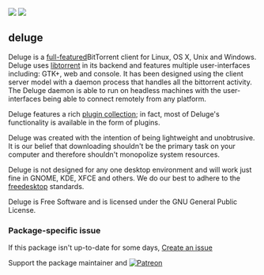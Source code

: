 [![](https://img.shields.io/chocolatey/v/deluge?color=green&label=deluge)](https://chocolatey.org/packages/deluge) [![](https://img.shields.io/chocolatey/dt/deluge)](https://chocolatey.org/packages/deluge)

## deluge
Deluge is a [full-featured](https://dev.deluge-torrent.org/wiki/About#Whataboutfeatures) ​BitTorrent client for Linux, OS X, Unix and Windows. 
Deluge uses ​[libtorrent](https://www.libtorrent.org/) in its backend and features multiple user-interfaces including: GTK+, web and console. 
It has been designed using the client server model with a daemon process that handles all the bittorrent activity. 
The Deluge daemon is able to run on headless machines with the user-interfaces being able to connect remotely from any platform.

Deluge features a rich [plugin collection](https://dev.deluge-torrent.org/wiki/Plugins); in fact, most of Deluge's functionality is available in the form of plugins.

Deluge was created with the intention of being lightweight and unobtrusive. 
It is our belief that downloading shouldn't be the primary task on your computer and therefore shouldn't monopolize system resources.

Deluge is not designed for any one desktop environment and will work just fine in GNOME, KDE, XFCE and others. We do our best to adhere to the [​freedesktop](https://www.freedesktop.org/wiki/) standards.

Deluge is ​Free Software and is licensed under the ​GNU General Public License.

### Package-specific issue
If this package isn't up-to-date for some days, [Create an issue](https://github.com/tunisiano187/Chocolatey-packages/issues/new/choose)

Support the package maintainer and [![Patreon](https://cdn.jsdelivr.net/gh/tunisiano187/Chocolatey-packages@d15c4e19c709e7148588d4523ffc6dd3cd3c7e5e/icons/patreon.png)](https://www.patreon.com/bePatron?u=39585820)
